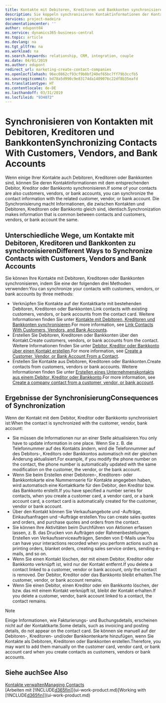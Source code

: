 ```yaml
---
title: Kontakte mit Debitoren, Kreditoren und Bankkonten synchronisieren| Microsoft Docs
description: Sie koppeln synchronisieren Kontaktinformationen der Kontakte, die auch Debitoren, Kreditoren oder Bankkonten sind, so aktualisieren Sie nur Informationen in einem Bereich.
services: project-madeira
documentationcenter: ''
author: edupont04
ms.service: dynamics365-business-central
ms.topic: article
ms.devlang: na
ms.tgt_pltfrm: na
ms.workload: na
ms.search.keywords: relationship, CRM, integration, couple
ms.date: 04/01/2019
ms.author: edupont
redirect_url: marketing-create-contact-companies
ms.openlocfilehash: 96ec0862cf93cf9b0bf240ef65bc7ff79b3ccfb5
ms.sourcegitcommit: bd78a5d990c9e83174da1409076c22df8b35eafd
ms.translationtype: HT
ms.contentlocale: de-DE
ms.lasthandoff: 03/31/2019
ms.locfileid: "934072"
---
```

# <a name="synchronizing-contacts-with-customers-vendors-and-bank-accounts"></a><span data-ttu-id="4465c-103">Synchronisieren von Kontakten mit Debitoren, Kreditoren und Bankkonten</span><span class="sxs-lookup"><span data-stu-id="4465c-103">Synchronizing Contacts With Customers, Vendors, and Bank Accounts</span></span>
<span data-ttu-id="4465c-104">Wenn einige Ihrer Kontakte auch Debitoren, Kreditoren oder Bankkonten sind, können Sie deren Kontaktinformationen mit dem entsprechenden Debitor, Kreditor oder Bankkonto synchronisieren.</span><span class="sxs-lookup"><span data-stu-id="4465c-104">If some of your contacts are also customers, vendors, or bank accounts, you can synchronize the contact information with the related customer, vendor, or bank account.</span></span> <span data-ttu-id="4465c-105">Die Synchronisierung macht Informationen, die zwischen Kontakten und Debitoren, Kreditoren oder Bankkonto gleich sind, identisch.</span><span class="sxs-lookup"><span data-stu-id="4465c-105">Synchronization makes information that is common between contacts and customers, vendors, or bank account the same.</span></span>  

## <a name="different-ways-to-synchronize-contacts-with-customers-vendors-and-bank-accounts"></a><span data-ttu-id="4465c-106">Unterschiedliche Wege, um Kontakte mit Debitoren, Kreditoren und Bankkonten zu synchronisieren</span><span class="sxs-lookup"><span data-stu-id="4465c-106">Different Ways to Synchronize Contacts with Customers, Vendors and Bank Accounts</span></span>
<span data-ttu-id="4465c-107">Sie können Ihre Kontakte mit Debitoren, Kreditoren oder Bankkonten synchronisieren, indem Sie eine der folgenden drei Methoden verwenden:</span><span class="sxs-lookup"><span data-stu-id="4465c-107">You can synchronize your contacts with customers, vendors, or bank accounts by three methods:</span></span>

* <span data-ttu-id="4465c-108">Verknüpfen Sie Kontakte auf der Kontaktkarte mit bestehenden Debitoren, Kreditoren oder Bankkonten.</span><span class="sxs-lookup"><span data-stu-id="4465c-108">Link contacts with existing customers, vendors, or bank accounts from the contact card.</span></span> <span data-ttu-id="4465c-109">Weitere Informationen finden Sie unter [Kontakte mit Debitoren, Kreditoren und Bankkonten synchronisieren](marketing-how-link-contact.md).</span><span class="sxs-lookup"><span data-stu-id="4465c-109">For more information, see [Link Contacts With Customers, Vendors, and Bank Accounts](marketing-how-link-contact.md).</span></span>
* <span data-ttu-id="4465c-110">Erstellen Sie Debitoren, Kreditoren oder Bankkonten über den Kontakt.</span><span class="sxs-lookup"><span data-stu-id="4465c-110">Create customers, vendors, or bank accounts from the contact.</span></span> <span data-ttu-id="4465c-111">Weitere Informationen finden Sie unter [Debitor, Kreditor oder Bankkonto über einen Kontakt erstellen](marketing-how-create-contacts-new-customers-vendors-bank-accounts.md).</span><span class="sxs-lookup"><span data-stu-id="4465c-111">For more information, see [Create a Customer, Vendor, or Bank Account From a Contact](marketing-how-create-contacts-new-customers-vendors-bank-accounts.md).</span></span>
* <span data-ttu-id="4465c-112">Erstellen Sie Kontakte aus Debitoren, Kreditoren oder Bankkonten.</span><span class="sxs-lookup"><span data-stu-id="4465c-112">Create contacts from customers, vendors or bank accounts.</span></span> <span data-ttu-id="4465c-113">Weitere Informationen finden Sie unter [Erstellen eines Unternehmenskontakts aus einem Debitor, Kreditor oder Bankkonto](marketing-how-create-contact-companies.md).</span><span class="sxs-lookup"><span data-stu-id="4465c-113">For more information, see [Create a company contact from a customer, vendor, or bank account](marketing-how-create-contact-companies.md).</span></span>

## <a name="consequences-of-synchronization"></a><span data-ttu-id="4465c-114">Ergebnisse der Synchronisierung</span><span class="sxs-lookup"><span data-stu-id="4465c-114">Consequences of Synchronization</span></span>
<span data-ttu-id="4465c-115">Wenn der Kontakt mit dem Debitor, Kreditor oder Bankkonto synchronisiert ist:</span><span class="sxs-lookup"><span data-stu-id="4465c-115">When the contact is synchronized with the customer, vendor, bank account:</span></span>

* <span data-ttu-id="4465c-116">Sie müssen die Informationen nur an einer Stelle aktualisieren.</span><span class="sxs-lookup"><span data-stu-id="4465c-116">You only have to update information in one place.</span></span> <span data-ttu-id="4465c-117">Wenn Sie z. B. die Telefonnummer auf des Kontakts ändern, wird die Telefonnummer auf des Debitors-, Kreditors oder Bankkontos automatisch mit der gleichen Änderung aktualisiert.</span><span class="sxs-lookup"><span data-stu-id="4465c-117">For example, if you modify the phone number on the contact, the phone number is automatically updated with the same modification on the customer, the vendor, or the bank account.</span></span>
* <span data-ttu-id="4465c-118">Wenn Sie beim Erstellen einer Debitoren-, Kreditoren- oder Bankkontokarte eine Nummernserie für Kontakte angegeben haben, wird automatisch eine Kontaktkarte für den Debitor, den Kreditor bzw. das Bankkonto erstellt.</span><span class="sxs-lookup"><span data-stu-id="4465c-118">If you have specified a number series for contacts, when you create a customer card, a vendor card, or a bank account card, a contact card is automatically created for the customer, vendor or bank account.</span></span>
* <span data-ttu-id="4465c-119">Über den Kontakt können Sie Verkaufsangebote und -Aufträge, Einkaufsanfragen und –Aufträge erstellen.</span><span class="sxs-lookup"><span data-stu-id="4465c-119">You can create sales quotes and orders, and purchase quotes and orders from the contact.</span></span>
* <span data-ttu-id="4465c-120">Sie können Ihre Aktivitäten beim Durchführen von Aktionen erfassen lassen, z. B. das Drucken von Aufträgen oder Rahmenbestellungen, Erstellen von Verkaufsserviceaufträgen, Senden von E-Mails usw.</span><span class="sxs-lookup"><span data-stu-id="4465c-120">You can have your interactions recorded when you perform actions such as printing orders, blanket orders, creating sales service orders, sending e-mails, and so on.</span></span>
* <span data-ttu-id="4465c-121">Wenn Sie einen Kontakt löschen, der mit einem Debitor, Kreditor oder Bankkonto verknüpft ist, wird nur der Kontakt entfernt.</span><span class="sxs-lookup"><span data-stu-id="4465c-121">If you delete a contact linked to a customer, vendor or bank account, only the contact is removed.</span></span> <span data-ttu-id="4465c-122">Der Debitor, Kreditor oder das Bankkonto bleibt erhalten.</span><span class="sxs-lookup"><span data-stu-id="4465c-122">The customer, vendor, or bank account remains.</span></span>
* <span data-ttu-id="4465c-123">Wenn Sie einen Debitor, einen Kreditor oder ein Bankkonto löschen, der bzw. das mit einem Kontakt verknüpft ist, bleibt der Kontakt erhalten.</span><span class="sxs-lookup"><span data-stu-id="4465c-123">If you delete a customer, vendor, bank account linked to a contact, the contact remains.</span></span>

> [!NOTE]  
>   <span data-ttu-id="4465c-124">Einige Informationen, wie Fakturierungs- und Buchungsdetails, erscheinen nicht auf der Kontaktkarte.</span><span class="sxs-lookup"><span data-stu-id="4465c-124">Some details, such as invoicing and posting details, do not appear on the contact card.</span></span> <span data-ttu-id="4465c-125">Sie können sie manuell auf der Debitoren-, Kreditoren- und/oder Bankkontenkarte hinzufügen, wenn Sie Kontakte als Debitoren, Kreditoren oder Bankkonten erstellen.</span><span class="sxs-lookup"><span data-stu-id="4465c-125">Therefore, you may want to add them manually on the customer card, vendor card, or bank account card when you create contacts as customers, vendors or bank accounts.</span></span>

## <a name="see-also"></a><span data-ttu-id="4465c-126">Siehe auch</span><span class="sxs-lookup"><span data-stu-id="4465c-126">See Also</span></span>
[<span data-ttu-id="4465c-127">Kontakte verwalten</span><span class="sxs-lookup"><span data-stu-id="4465c-127">Managing Contacts</span></span>](marketing-contacts.md)  
<span data-ttu-id="4465c-128">[Arbeiten mit [!INCLUDE[d365fin](includes/d365fin_md.md)]](ui-work-product.md)</span><span class="sxs-lookup"><span data-stu-id="4465c-128">[Working with [!INCLUDE[d365fin](includes/d365fin_md.md)]](ui-work-product.md)</span></span>
